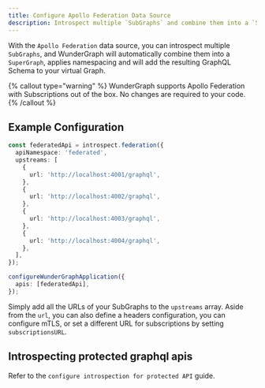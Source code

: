 ```yaml
---
title: Configure Apollo Federation Data Source
description: Introspect multiple `SubGraphs` and combine them into a `SuperGraph`
---
```


With the `Apollo Federation` data source,
you can introspect multiple `SubGraphs`,
and WunderGraph will automatically combine them into a `SuperGraph`,
applies namespacing and will add the resulting GraphQL Schema to your virtual Graph.

{% callout type="warning" %}
WunderGraph supports Apollo Federation with Subscriptions out of the box.
No changes are required to your code.
{% /callout %}

## Example Configuration

```typescript
const federatedApi = introspect.federation({
  apiNamespace: 'federated',
  upstreams: [
    {
      url: 'http://localhost:4001/graphql',
    },
    {
      url: 'http://localhost:4002/graphql',
    },
    {
      url: 'http://localhost:4003/graphql',
    },
    {
      url: 'http://localhost:4004/graphql',
    },
  ],
});

configureWunderGraphApplication({
  apis: [federatedApi],
});
```

Simply add all the URLs of your SubGraphs to the `upstreams` array.
Aside from the `url`, you can also define a headers configuration,
you can configure mTLS,
or set a different URL for subscriptions by setting `subscriptionsURL`.

## Introspecting protected graphql apis

Refer to the `configure introspection for protected API` guide.

